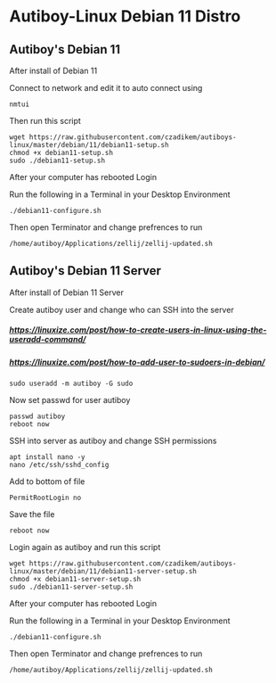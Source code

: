 # Autiboy-Linux Debian 11 Distro

## Autiboy's Debian 11
After install of Debian 11

Connect to network and edit it to auto connect using

`nmtui`

Then run this script
```
wget https://raw.githubusercontent.com/czadikem/autiboys-linux/master/debian/11/debian11-setup.sh
chmod +x debian11-setup.sh
sudo ./debian11-setup.sh
```
After your computer has rebooted Login

Run the following in a Terminal in your Desktop Environment

```./debian11-configure.sh```

Then open Terminator and change prefrences to run

```/home/autiboy/Applications/zellij/zellij-updated.sh```


## Autiboy's Debian 11 Server
After install of Debian 11 Server

Create autiboy user and change who can SSH into the server
##### https://linuxize.com/post/how-to-create-users-in-linux-using-the-useradd-command/
##### https://linuxize.com/post/how-to-add-user-to-sudoers-in-debian/
```sudo useradd -m autiboy -G sudo```

Now set passwd for user autiboy

```
passwd autiboy
reboot now
```

SSH into server as autiboy and change SSH permissions

```
apt install nano -y
nano /etc/ssh/sshd_config
```

Add to bottom of file

```PermitRootLogin no```

Save the file

```reboot now```

Login again as autiboy and run this script
```
wget https://raw.githubusercontent.com/czadikem/autiboys-linux/master/debian/11/debian11-server-setup.sh
chmod +x debian11-server-setup.sh
sudo ./debian11-server-setup.sh
```
After your computer has rebooted Login

Run the following in a Terminal in your Desktop Environment

```./debian11-configure.sh```

Then open Terminator and change prefrences to run

```/home/autiboy/Applications/zellij/zellij-updated.sh```

